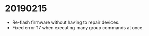 # 20190215
- Re-flash firmware without having to repair devices.
- Fixed error 17 when executing many group commands at once.